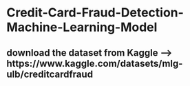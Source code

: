 # Credit-Card-Fraud-Detection-Machine-Learning-Model

<h2>download the dataset from Kaggle --> https://www.kaggle.com/datasets/mlg-ulb/creditcardfraud</h2>
